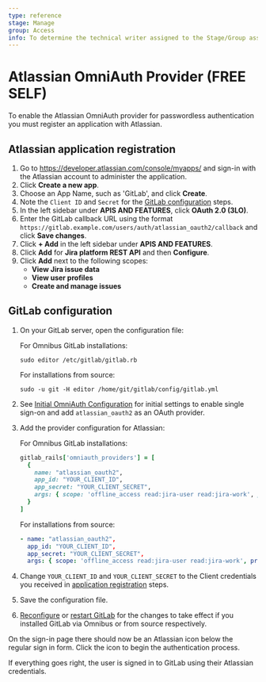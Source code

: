 ```yaml
---
type: reference
stage: Manage
group: Access
info: To determine the technical writer assigned to the Stage/Group associated with this page, see https://about.gitlab.com/handbook/engineering/ux/technical-writing/#assignments
---
```


# Atlassian OmniAuth Provider **(FREE SELF)**

To enable the Atlassian OmniAuth provider for passwordless authentication you must register an application with Atlassian.

## Atlassian application registration

1. Go to <https://developer.atlassian.com/console/myapps/> and sign-in with the Atlassian
   account to administer the application.
1. Click **Create a new app**.
1. Choose an App Name, such as 'GitLab', and click **Create**.
1. Note the `Client ID` and `Secret` for the [GitLab configuration](#gitlab-configuration) steps.
1. In the left sidebar under **APIS AND FEATURES**, click **OAuth 2.0 (3LO)**.
1. Enter the GitLab callback URL using the format `https://gitlab.example.com/users/auth/atlassian_oauth2/callback` and click **Save changes**.
1. Click **+ Add** in the left sidebar under **APIS AND FEATURES**.
1. Click **Add** for **Jira platform REST API** and then **Configure**.
1. Click **Add** next to the following scopes:
    - **View Jira issue data**
    - **View user profiles**
    - **Create and manage issues**

## GitLab configuration

1. On your GitLab server, open the configuration file:

   For Omnibus GitLab installations:

   ```shell
   sudo editor /etc/gitlab/gitlab.rb
   ```

   For installations from source:

   ```shell
   sudo -u git -H editor /home/git/gitlab/config/gitlab.yml
   ```

1. See [Initial OmniAuth Configuration](../../integration/omniauth.md#initial-omniauth-configuration) for initial settings to enable single sign-on and add `atlassian_oauth2` as an OAuth provider.
1. Add the provider configuration for Atlassian:

   For Omnibus GitLab installations:

   ```ruby
   gitlab_rails['omniauth_providers'] = [
     {
       name: "atlassian_oauth2",
       app_id: "YOUR_CLIENT_ID",
       app_secret: "YOUR_CLIENT_SECRET",
       args: { scope: 'offline_access read:jira-user read:jira-work', prompt: 'consent' }
     }
   ]
   ```

   For installations from source:

   ```yaml
   - name: "atlassian_oauth2",
     app_id: "YOUR_CLIENT_ID",
     app_secret: "YOUR_CLIENT_SECRET",
     args: { scope: 'offline_access read:jira-user read:jira-work', prompt: 'consent' }
   ```

1. Change `YOUR_CLIENT_ID` and `YOUR_CLIENT_SECRET` to the Client credentials you received in [application registration](#atlassian-application-registration) steps.
1. Save the configuration file.
1. [Reconfigure](../restart_gitlab.md#omnibus-gitlab-reconfigure) or [restart GitLab](../restart_gitlab.md#installations-from-source) for the changes to take effect if you installed GitLab via Omnibus or from source respectively.

On the sign-in page there should now be an Atlassian icon below the regular sign in form. Click the icon to begin the authentication process.

If everything goes right, the user is signed in to GitLab using their Atlassian credentials.
